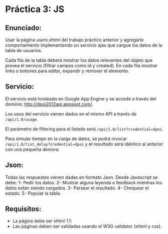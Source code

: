 # Práctica 3: JS

## Enunciado:
Usar la página *users.xhtml* del trabajo práctico anterior y agregarle comportamiento implementando un servicio ajax que cargue los datos de la tabla de usuarios.

Cada fila de la tabla deberá mostrar los datos relevantes del objeto que provea el servicio (filtrar campos como id y created). En cada fila mostrar links o botones para editar, expandir y remover el elemento.

## Servicio:
El servicio está hosteado en Google App Engine y se accede a través del dominio: http://dpoi2012api.appspot.com/.

Los usos del servicio vienen dados en el mismo API a través de `/api/1.0/usage`.

El parámetro de filtering para el listado será `/api/1.0/list?credential=dpoi`.

Para simular tiempo en la carga de datos, se podrá invocar `/api/1.0/list_delay?credential=dpoi` y el resultado será idéntico al anterior con una pequeña demora.

## Json:
Todas las respuestas vienen dadas en formato Json. Desde Javascript se debe:
1- Pedir los datos.
2- Mostrar alguna leyenda o feedback mientras los datos están siendo cargados.
3- Parsear el resultado.
4- Chequear el estado.
5- Popular la tabla.

## Requisitos:
- La página debe ser xhtml 1.1:
 - Las páginas deben ser validadas usando el W3G validator (xhtml y css).
